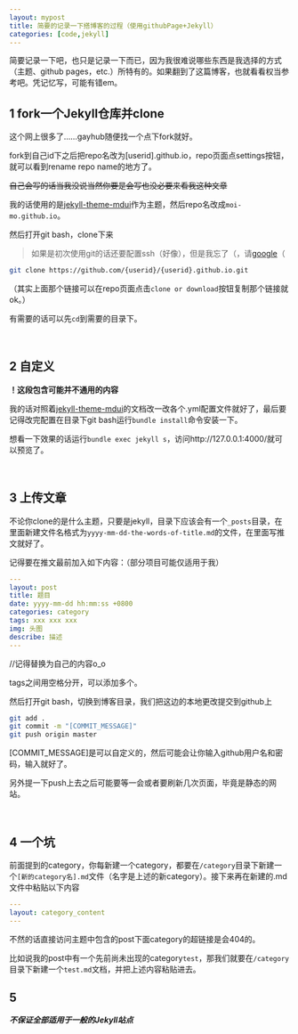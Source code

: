 ```yaml
---
layout: mypost
title: 简要的记录一下搭博客的过程（使用githubPage+Jekyll）
categories: [code,jekyll]
---
```


简要记录一下吧，也只是记录一下而已，因为我很难说哪些东西是我选择的方式（主题、github pages，etc.）所特有的。如果翻到了这篇博客，也就看看权当参考吧。凭记忆写，可能有错em。

## 1 fork一个Jekyll仓库并clone

这个网上很多了……gayhub随便找一个点下fork就好。

fork到自己id下之后把repo名改为[userid].github.io，repo页面点settings按钮，就可以看到rename repo name的地方了。

~~自己会写的话当我没说当然你要是会写也没必要来看我这种文章~~

我的话使用的是[jekyll-theme-mdui](https://github.com/KeJunMao/jekyll-theme-mdui)作为主题，然后repo名改成````moi-mo.github.io````。

然后打开git bash，clone下来

> 如果是初次使用git的话还要配置ssh（好像），但是我忘了（，请[google](https://google.com)（

````bash
git clone https://github.com/{userid}/{userid}.github.io.git
````

（其实上面那个链接可以在repo页面点击````clone or download````按钮复制那个链接就ok。）

有需要的话可以先````cd````到需要的目录下。

<br>

## 2 自定义

**！这段包含可能并不通用的内容**

我的话对照着[jekyll-theme-mdui](https://github.com/KeJunMao/jekyll-theme-mdui)的文档改一改各个.yml配置文件就好了，最后要记得改完配置在目录下git bash运行````bundle install````命令安装一下。

想看一下效果的话运行````bundle exec jekyll s````，访问http://127.0.0.1:4000/就可以预览了。

<br>

## 3 上传文章

不论你clone的是什么主题，只要是jekyll，目录下应该会有一个`````_posts`````目录，在里面新建文件名格式为````yyyy-mm-dd-the-words-of-title.md````的文件，在里面写推文就好了。

记得要在推文最前加入如下内容：（部分项目可能仅适用于我）

````yaml
---
layout: post
title: 题目
date: yyyy-mm-dd hh:mm:ss +0800
categories: category
tags: xxx xxx xxx
img: 头图
describe: 描述
---
````

//记得替换为自己的内容o_o

tags之间用空格分开，可以添加多个。

然后打开git bash，切换到博客目录，我们把这边的本地更改提交到github上

````bash
git add .
git commit -m "[COMMIT_MESSAGE]"
git push origin master
````

[COMMIT_MESSAGE]是可以自定义的，然后可能会让你输入github用户名和密码，输入就好了。

另外提一下push上去之后可能要等一会或者要刷新几次页面，毕竟是静态的网站。

<br>

## 4 一个坑

前面提到的category，你每新建一个category，都要在````/category````目录下新建一个````[新的category名].md````文件（名字是上述的新category）。接下来再在新建的.md文件中粘贴以下内容

````yaml
---
layout: category_content
---
````

不然的话直接访问主题中包含的post下面category的超链接是会404的。

比如说我的post中有一个先前尚未出现的category````test````，那我们就要在````/category````目录下新建一个````test.md````文档，并把上述内容粘贴进去。



## 5

***不保证全部适用于一般的Jekyll站点***

